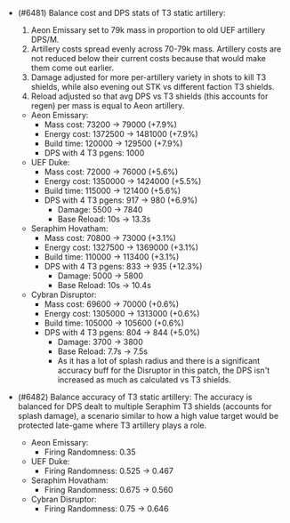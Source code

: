 - (#6481) Balance cost and DPS stats of T3 static artillery:
  1. Aeon Emissary set to 79k mass in proportion to old UEF artillery DPS/M.
  2. Artillery costs spread evenly across 70-79k mass. Artillery costs are not reduced below their current costs because that would make them come out earlier.
  3. Damage adjusted for more per-artillery variety in shots to kill T3 shields, while also evening out STK vs different faction T3 shields.
  4. Reload adjusted so that avg DPS vs T3 shields (this accounts for regen) per mass is equal to Aeon artillery.
  - Aeon Emissary: 
    - Mass cost: 73200 -> 79000 (+7.9%)
    - Energy cost: 1372500 -> 1481000 (+7.9%)
    - Build time: 120000 -> 129500 (+7.9%)
    - DPS with 4 T3 pgens: 1000
  - UEF Duke:
    - Mass cost: 72000 -> 76000 (+5.6%)
    - Energy cost: 1350000 -> 1424000 (+5.5%)
    - Build time: 115000 -> 121400 (+5.6%)
    - DPS with 4 T3 pgens: 917 -> 980 (+6.9%)
      - Damage: 5500 -> 7840
      - Base Reload: 10s -> 13.3s
  - Seraphim Hovatham:
    - Mass cost: 70800 -> 73000 (+3.1%)
    - Energy cost: 1327500 -> 1369000 (+3.1%)
    - Build time: 110000 -> 113400 (+3.1%)
    - DPS with 4 T3 pgens: 833 -> 935 (+12.3%)
      - Damage: 5000 -> 5800
      - Base Reload: 10s -> 10.4s
  - Cybran Disruptor:
    - Mass cost: 69600 -> 70000 (+0.6%)
    - Energy cost: 1305000 -> 1313000 (+0.6%)
    - Build time: 105000 -> 105600 (+0.6%)
    - DPS with 4 T3 pgens: 804 -> 844 (+5.0%)
      - Damage: 3700 -> 3800
      - Base Reload: 7.7s -> 7.5s
      - As it has a lot of splash radius and there is a significant accuracy buff for the Disruptor in this patch, the DPS isn't increased as much as calculated vs T3 shields.

- (#6482) Balance accuracy of T3 static artillery:
  The accuracy is balanced for DPS dealt to multiple Seraphim T3 shields (accounts for splash damage), a scenario similar to how a high value target would be protected late-game where T3 artillery plays a role.
  - Aeon Emissary:
    - Firing Randomness: 0.35
  - UEF Duke:
    - Firing Randomness: 0.525 -> 0.467
  - Seraphim Hovatham:
    - Firing Randomness: 0.675 -> 0.560
  - Cybran Disruptor:
    - Firing Randomness: 0.75 -> 0.646
